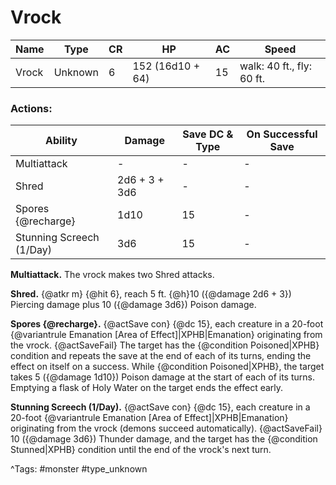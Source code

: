 # Vrock

| Name | Type | CR | HP | AC | Speed |
|------|------|----|----|----|-------|
| Vrock | Unknown | 6 | 152 (16d10 + 64) | 15 | walk: 40 ft., fly: 60 ft. |

### Actions:

| Ability | Damage | Save DC & Type | On Successful Save |
|---------|--------|----------------|--------------------|
| Multiattack | - | - | - |
| Shred | 2d6 + 3 + 3d6 | - | - |
| Spores {@recharge} | 1d10 | 15 | - |
| Stunning Screech (1/Day) | 3d6 | 15 | - |


**Multiattack.** The vrock makes two Shred attacks.

**Shred.** {@atkr m} {@hit 6}, reach 5 ft. {@h}10 ({@damage 2d6 + 3}) Piercing damage plus 10 ({@damage 3d6}) Poison damage.

**Spores {@recharge}.** {@actSave con} {@dc 15}, each creature in a 20-foot {@variantrule Emanation [Area of Effect]|XPHB|Emanation} originating from the vrock. {@actSaveFail} The target has the {@condition Poisoned|XPHB} condition and repeats the save at the end of each of its turns, ending the effect on itself on a success. While {@condition Poisoned|XPHB}, the target takes 5 ({@damage 1d10}) Poison damage at the start of each of its turns. Emptying a flask of Holy Water on the target ends the effect early.

**Stunning Screech (1/Day).** {@actSave con} {@dc 15}, each creature in a 20-foot {@variantrule Emanation [Area of Effect]|XPHB|Emanation} originating from the vrock (demons succeed automatically). {@actSaveFail} 10 ({@damage 3d6}) Thunder damage, and the target has the {@condition Stunned|XPHB} condition until the end of the vrock's next turn.

^Tags: #monster #type_unknown